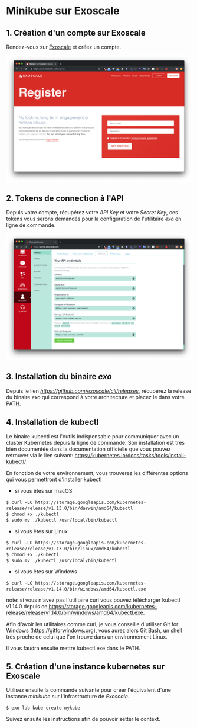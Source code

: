 # Minikube sur Exoscale

## 1. Création d'un compte sur Exoscale

Rendez-vous sur [Exoscale](https://exoscale.com) et créez un compte.

![Exoscale](./images/exoscale-1.png)

## 2. Tokens de connection à l'API

Depuis votre compte, récupérez votre *API Key* et votre *Secret Key*, ces tokens vous serons demandés pour la configuration de l'utilitaire *exo* en ligne de commande.

![Exoscale](./images/exoscale-2.png)

## 3. Installation du binaire *exo*

Depuis le lien *https://github.com/exoscale/cli/releases*, récupérez la release du binaire *exo* qui correspond à votre architecture et placez le dans votre PATH.

## 4. Installation de kubectl

Le binaire kubectl est l'outils indispensable pour communiquer avec un cluster Kubernetes depuis la ligne de commande. Son installation est très bien documentée dans la documentation officielle que vous pouvez retrouver via le lien suivant: https://kubernetes.io/docs/tasks/tools/install-kubectl/

En fonction de votre environnement, vous trouverez les différentes options qui vous permettront d'installer kubectl

- si vous êtes sur macOS:

```
$ curl -LO https://storage.googleapis.com/kubernetes-release/release/v1.13.0/bin/darwin/amd64/kubectl
$ chmod +x ./kubectl
$ sudo mv ./kubectl /usr/local/bin/kubectl
```

- si vous êtes sur Linux

```
$ curl -LO https://storage.googleapis.com/kubernetes-release/release/v1.13.0/bin/linux/amd64/kubectl
$ chmod +x ./kubectl
$ sudo mv ./kubectl /usr/local/bin/kubectl
```

- si vous êtes sur Windows

```
$ curl -LO https://storage.googleapis.com/kubernetes-release/release/v1.14.0/bin/windows/amd64/kubectl.exe
```

note: si vous n'avez pas l'utilitaire curl vous pouvez télécharger kubectl v1.14.0 depuis ce https://storage.googleapis.com/kubernetes-release/release/v1.14.0/bin/windows/amd64/kubectl.exe.

Afin d'avoir les utilitaires comme curl, je vous conseille d'utiliser Git for Windows (https://gitforwindows.org), vous aurez alors Git Bash, un shell très proche de celui que l'on trouve dans un environnement Linux.

Il vous faudra ensuite mettre kubectl.exe dans le PATH.

## 5. Création d'une instance kubernetes sur Exoscale

Utilisez ensuite la commande suivante pour créer l'équivalent d'une instance *minikube* sur l'infrastructure de *Exoscale*.

```
$ exo lab kube create mykube
```

Suivez ensuite les instructions afin de pouvoir setter le context.
